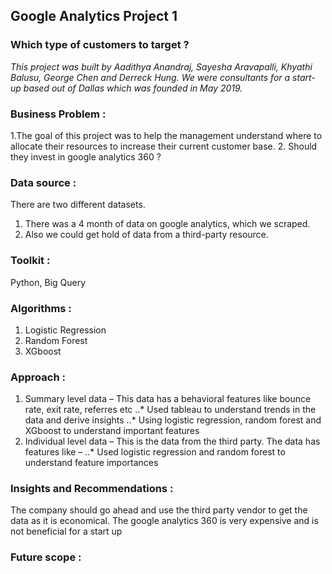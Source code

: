 ## Google Analytics Project 1
 
### Which type of customers to target ?

*This project was built by Aadithya Anandraj, Sayesha Aravapalli, Khyathi Balusu, George Chen and Derreck Hung. We were consultants for a start-up based out of Dallas which was founded in May 2019.*

### Business Problem : 

1.The goal of this project was to help the management understand where to allocate their resources to increase their current customer base. 
2. Should they invest in google analytics 360 ?

### Data source : 

There are two different datasets.
1. There was a 4 month of data on google analytics, which we scraped. 
2. Also we could get hold of data from a third-party resource.

### Toolkit : 

Python, Big Query 

### Algorithms :

1.	Logistic Regression
2.	Random Forest
3.	XGboost

### Approach :

1.	Summary level data – This data has a behavioral features like bounce rate, exit rate, referres etc
  ..*	Used tableau to understand trends in the data and derive insights
  ..*	Using logistic regression, random forest and XGboost to understand important features
2.	Individual level data – This is the data from the third party. The data has features like – 
  ..*	Used logistic regression and random forest to understand feature importances

### Insights and Recommendations :

The company should go ahead and use the third party vendor to get the data as it is economical. The google analytics 360 is very expensive and is not beneficial for a start up

### Future scope :
